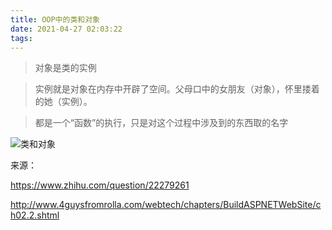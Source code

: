 ```yaml
---
title: OOP中的类和对象
date: 2021-04-27 02:03:22
tags:
---
```

> 对象是类的实例

> 实例就是对象在内存中开辟了空间。父母口中的女朋友（对象），怀里搂着的她（实例）。

> 都是一个“函数”的执行，只是对这个过程中涉及到的东西取的名字

![类和对象](https://cdn.jsdelivr.net/gh/kiritosan/pic@master/img/%E7%B1%BB%E5%92%8C%E5%AF%B9%E8%B1%A1.png)

来源：

https://www.zhihu.com/question/22279261

http://www.4guysfromrolla.com/webtech/chapters/BuildASPNETWebSite/ch02.2.shtml